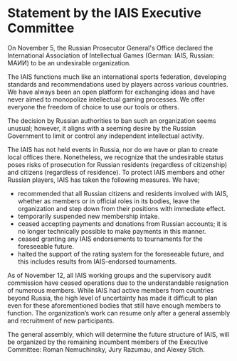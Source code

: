 # **Statement by the IAIS Executive Committee**

On November 5, the Russian Prosecutor General's Office declared the International Association of Intellectual Games (German: IAIS, Russian: МАИИ) to be an undesirable organization.

The IAIS functions much like an international sports federation, developing standards and recommendations used by players across various countries. We have always been an open platform for exchanging ideas and have never aimed to monopolize intellectual gaming processes. We offer everyone the freedom of choice to use our tools or others.

The decision by Russian authorities to ban such an organization seems unusual; however, it aligns with a seeming desire by the Russian Government to limit or control any independent intellectual activity.

The IAIS has not held events in Russia, nor do we have or plan to create local offices there. Nonetheless, we recognize that the undesirable status poses risks of prosecution for Russian residents (regardless of citizenship) and citizens (regardless of residence). To protect IAIS members and other Russian players, IAIS has taken the following measures. We have;

- recommended that all Russian citizens and residents involved with IAIS, whether as members or in official roles in its bodies, leave the organization and step down from their positions with immediate effect.
- temporarily suspended new membership intake.
- ceased accepting payments and donations from Russian accounts; it is no longer technically possible to make payments in this manner.
- ceased granting any IAIS endorsements to tournaments for the foreseeable future.
- halted the support of the rating system for the foreseeable future, and this includes results from IAIS-endorsed tournaments.

As of November 12, all IAIS working groups and the supervisory audit commission have ceased operations due to the understandable resignation of numerous members. While IAIS had active members from countries beyond Russia, the high level of uncertainty has made it difficult to plan even for these aforementioned bodies that still have enough members to function. The organization’s work can resume only after a general assembly and recruitment of new participants.

The general assembly, which will determine the future structure of IAIS, will be organized by the remaining incumbent members of the Executive Committee: Roman Nemuchinsky, Jury Razumau, and Alexey Stich.
